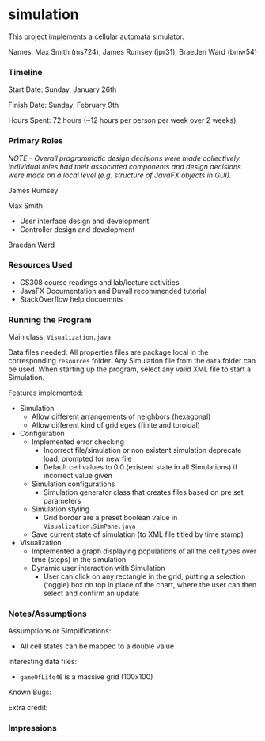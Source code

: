 simulation
====

This project implements a cellular automata simulator.

Names: Max Smith (ms724), James Rumsey (jpr31), Braeden Ward (bmw54)

### Timeline

Start Date: Sunday, January 26th

Finish Date: Sunday, February 9th

Hours Spent: 72 hours (~12 hours per person per week over 2 weeks)

### Primary Roles

*NOTE - Overall programmatic design decisions were made collectively. Individual roles had their associated components and design decisions were made on a local level (e.g. structure of JavaFX objects in GUI).*

James Rumsey

Max Smith
- User interface design and development
- Controller design and development

Braedan Ward

 

### Resources Used

- CS308 course readings and lab/lecture activities
- JavaFX Documentation and Duvall recommended tutorial
- StackOverflow help docuemnts


### Running the Program

Main class: ```Visualization.java```

Data files needed: All properties files are package local in the corresponding ```resources``` folder. Any Simulation file from the ```data``` folder can be used. When starting up the program, select any valid XML file to start a Simulation.

Features implemented:

- Simulation
    - Allow different arrangements of neighbors (hexagonal)
    - Allow different kind of grid eges (finite and toroidal)
- Configuration
    - Implemented error checking
        - Incorrect file/simulation or non existent simulation deprecate load, prompted for new file
        - Default cell values to 0.0 (existent state in all Simulations) if incorrect value given
    - Simulation configurations
        - Simulation generator class that creates files based on pre set parameters
    - Simulation styling
        - Grid border are a preset boolean value in ```Visualization.SimPane.java```
    - Save current state of simulation (to XML file titled by time stamp)
- Visualization
    - Implemented a graph displaying populations of all the cell types over time (steps) in the simulation
    - Dynamic user interaction with Simulation
        - User can click on any rectangle in the grid, putting a selection (toggle) box on top in place of the chart, where the user can then select and confirm an update


### Notes/Assumptions

Assumptions or Simplifications:

- All cell states can be mapped to a double value

Interesting data files: 

- ```gameOfLife46``` is a massive grid (100x100)

Known Bugs:

Extra credit:


### Impressions

